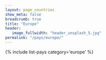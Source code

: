 ```yaml
---
layout: page_countries
show_meta: false
breadcrumb: true
title: "Europe"
header:
   image_fullwidth: "header_unsplash_5.jpg"
permalink: "/pays/europe/"
---
```


{% include list-pays category='europe' %}
